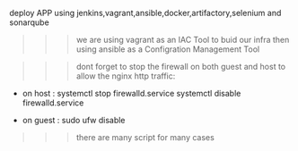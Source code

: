 deploy APP using jenkins,vagrant,ansible,docker,artifactory,selenium and sonarqube

>>>we are using vagrant as an IAC Tool to buid our infra then using ansible as a Configration Management Tool 


>>> dont forget to stop the firewall on both guest and host to allow the nginx http traffic:
  - on host :
    systemctl stop firewalld.service
    systemctl disable firewalld.service

  - on guest : 
    sudo ufw disable 

>>> there are many script for many cases
